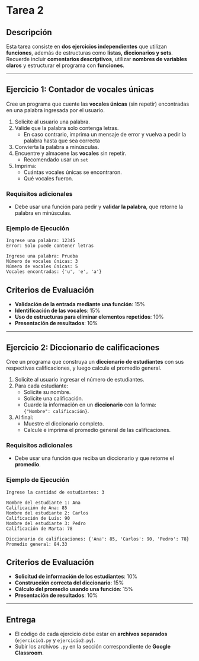 # Tarea 2
## Descripción
Esta tarea consiste en **dos ejercicios independientes** que utilizan **funciones**, además de estructuras como **listas, diccionarios y sets**.
Recuerde incluir **comentarios descriptivos**, utilizar **nombres de variables claros** y estructurar el programa con **funciones**.

---

## Ejercicio 1: Contador de vocales únicas
Cree un programa que cuente las **vocales únicas** (sin repetir) encontradas en una palabra ingresada por el usuario.

1. Solicite al usuario una palabra.
2. Valide que la palabra solo contenga letras.
   - En caso contrario, imprima un mensaje de error y vuelva a pedir la palabra hasta que sea correcta
3. Convierta la palabra a minúsculas.
4. Encuentre y almacene las **vocales** sin repetir.
   - Recomendado usar un `set`
5. Imprima:
   - Cuántas vocales únicas se encontraron.
   - Qué vocales fueron.

### Requisitos adicionales
- Debe usar una función para pedir y **validar la palabra**, que retorne la palabra en minúsculas.

### Ejemplo de Ejecución
```
Ingrese una palabra: 12345
Error: Solo puede contener letras

Ingrese una palabra: Prueba
Número de vocales únicas: 3
Número de vocales únicas: 5
Vocales encontradas: {'u', 'e', 'a'}
```

## Criterios de Evaluación
- **Validación de la entrada mediante una función**: 15%
- **Identificación de las vocales**: 15%
- **Uso de estructuras para eliminar elementos repetidos**: 10%
- **Presentación de resultados**: 10%

---

## Ejercicio 2: Diccionario de calificaciones
Cree un programa que construya un **diccionario de estudiantes** con sus respectivas calificaciones, y luego calcule el promedio general.

1. Solicite al usuario ingresar el número de estudiantes.
2. Para cada estudiante:
   - Solicite su nombre.
   - Solicite una calificación.
   - Guarde la información en un **diccionario** con la forma:  
     `{"Nombre": calificación}`.
3. Al final:
   - Muestre el diccionario completo.
   - Calcule e imprima el promedio general de las calificaciones.

### Requisitos adicionales
- Debe usar una función que reciba un diccionario y que retorne el **promedio**.

### Ejemplo de Ejecución
```
Ingrese la cantidad de estudiantes: 3

Nombre del estudiante 1: Ana
Calificación de Ana: 85
Nombre del estudiante 2: Carlos
Calificación de Luis: 90
Nombre del estudiante 3: Pedro
Calificación de Marta: 78

Diccionario de calificaciones: {'Ana': 85, 'Carlos': 90, 'Pedro': 78}
Promedio general: 84.33
```

## Criterios de Evaluación
- **Solicitud de información de los estudiantes**: 10%
- **Construcción correcta del diccionario**: 15%
- **Cálculo del promedio usando una función**: 15%
- **Presentación de resultados**: 10%

---

## **Entrega**
- El código de cada ejercicio debe estar en **archivos separados** (`ejercicio1.py` y `ejercicio2.py`).
- Subir los archivos `.py` en la sección correspondiente de **Google Classroom**.